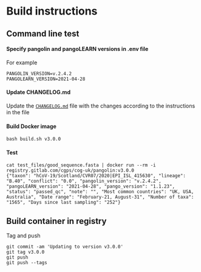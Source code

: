 # Build instructions

## Command line test

#### Specify pangolin and pangoLEARN versions in .env file

For example
```
PANGOLIN_VERSION=v.2.4.2
PANGOLEARN_VERSION=2021-04-28
```

#### Update CHANGELOG.md 

Update the [`CHANGELOG.md`](CHANGELOG.md) file with the changes according to the instructions in the file

#### Build Docker image

```
bash build.sh v3.0.0
```

#### Test

```
cat test_files/good_sequence.fasta | docker run --rm -i registry.gitlab.com/cgps/cog-uk/pangolin:v3.0.0
{"taxon": "hCoV-19/Scotland/CVR07/2020|EPI_ISL_415630", "lineage": "B.40", "conflict": "0.0", "pangolin_version": "v.2.4.2", "pangoLEARN_version": "2021-04-28", "pango_version": "1.1.23", "status": "passed_qc", "note": "", "Most common countries": "UK, USA, Australia", "Date range": "February-21, August-31", "Number of taxa": "1565", "Days since last sampling": "252"}
```
## Build container in registry
Tag and push
```
git commit -am 'Updating to version v3.0.0'
git tag v3.0.0
git push
git push --tags
```